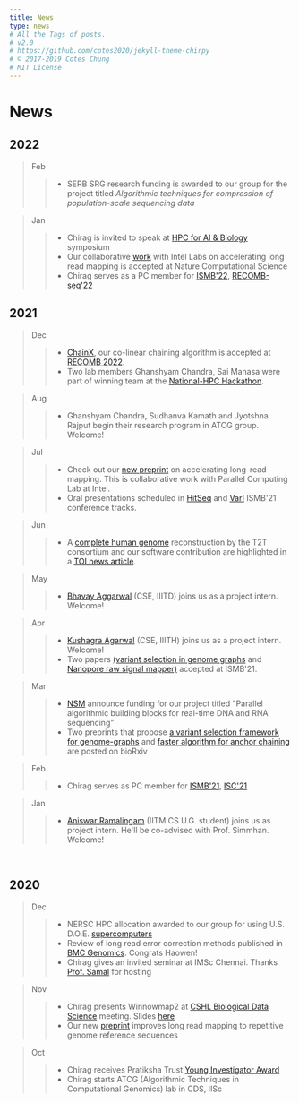 ```yaml
---
title: News
type: news
# All the Tags of posts.
# v2.0
# https://github.com/cotes2020/jekyll-theme-chirpy
# © 2017-2019 Cotes Chung
# MIT License
---
```


<head>
  <link
    href="https://fonts.googleapis.com/css?family=Montserrat"
    rel="stylesheet"
  />
  <link rel="stylesheet" href="../../assets/css/main.css" />
  <link rel="stylesheet" href="../../assets/css/project.css" />
</head>

# **News**

## **2022**

> Feb
>> - SERB SRG research funding is awarded to our group for the project titled *Algorithmic techniques for compression of population-scale sequencing data*

> Jan
>> - Chirag is invited to speak at [HPC for AI & Biology](https://ge.iitm.ac.in/events/RBCDSAI-IBSE-HPC-Symposium/) symposium
>> - Our collaborative [work](https://www.biorxiv.org/content/10.1101/2021.07.21.453294v1) with Intel Labs on accelerating long read mapping is accepted at Nature Computational Science
>> - Chirag serves as a PC member for [ISMB'22](https://www.iscb.org/ismb2022), [RECOMB-seq'22](https://docs.google.com/document/d/e/2PACX-1vQhopvVMrJoxBD83KViy0OeRL-_HkrfOVtZYEp_6Dc_IEbPl5Bjsaln7p9UB_kX998CTiGN88J4XqOA/pub)

## **2021**

> Dec
>> - [ChainX](https://doi.org/10.1101/2021.02.03.429492), our co-linear chaining algorithm is accepted at [RECOMB 2022](https://recomb2022.net/accepted-papers/).
>> - Two lab members Ghanshyam Chandra, Sai Manasa were part of winning team at the [National-HPC Hackathon](https://nationalhpc-hackathon.hackerearth.com). 

> Aug
>> - Ghanshyam Chandra, Sudhanva Kamath and Jyotshna Rajput begin their research program in ATCG group. Welcome!

> Jul
>> - Check out our [new preprint](https://www.biorxiv.org/content/10.1101/2021.07.21.453294v1) on accelerating long-read mapping. This is collaborative work with Parallel Computing Lab at Intel.
>> - Oral presentations scheduled in [HitSeq](https://www.iscb.org/cms_addon/conferences/ismbeccb2021/tracks/hitseq) and [VarI](https://www.iscb.org/cms_addon/conferences/ismbeccb2021/tracks/vari) ISMB'21 conference tracks. 

> Jun
>> - A [complete human genome](https://doi.org/10.1101/2021.05.26.445798) reconstruction by the T2T consortium and our software contribution are highlighted in a [TOI news article](https://timesofindia.indiatimes.com/india/first-truly-complete-human-genome-sequenced-india-software-plays-key-role/articleshow/83364939.cms).

> May
>> - [Bhavay Aggarwal](https://www.linkedin.com/in/bhavay-aggarwal/?originalSubdomain=in) (CSE, IIITD) joins us as a project intern. Welcome!

> Apr
  >> - [Kushagra Agarwal](https://www.linkedin.com/in/kushagragarwal2443/) (CSE, IIITH) joins us as a project intern. Welcome!
  >> - Two papers [(variant selection in genome graphs](https://doi.org/10.1101/2021.02.02.429378) and [Nanopore raw signal mapper)](https://github.com/haowenz/sigmap) accepted at ISMB'21.

> Mar
  >> - [NSM](https://nsmindia.in/) announce funding for our project titled "Parallel algorithmic building blocks for real-time DNA and RNA sequencing"
  >> - Two preprints that propose [a variant selection framework for genome-graphs](https://doi.org/10.1101/2021.02.02.429378) and [faster algorithm for anchor chaining](https://www.biorxiv.org/content/10.1101/2021.02.03.429492v1) are posted on bioRxiv 

> Feb
  >> - Chirag serves as PC member for [ISMB'21](https://www.iscb.org/ismbeccb2021), [ISC'21](https://www.isc-hpc.com/) 

> Jan
  >> - [Aniswar Ramalingam](https://www.deccanchronicle.com/nation/current-affairs/010518/top-chennai-lad-gets-21st-rank-scoring-335-out-of-360-marks-in-the-jee.html) (IITM CS U.G. student) joins us as project intern. He'll be co-advised with Prof. Simmhan. Welcome!

<br>

## **2020**
> Dec
  >> - NERSC HPC allocation awarded to our group for using U.S. D.O.E. [supercomputers](https://docs.nersc.gov/systems/cori/) <br>
  >> - Review of long read error correction methods published in [BMC Genomics](https://bmcgenomics.biomedcentral.com/articles/10.1186/s12864-020-07227-0). Congrats Haowen! <br>
  >> - Chirag gives an invited seminar at IMSc Chennai. Thanks [Prof. Samal](https://www.imsc.res.in/~asamal/welcome) for hosting <br>

> Nov
  >> - Chirag presents Winnowmap2 at [CSHL Biological Data Science](https://meetings.cshl.edu/meetings.aspx?meet=DATA&year=20) meeting. Slides [here](https://drive.google.com/file/d/1CwZ2RfgYGr2o8qXvfyXmpADf1he_xD9j/view?usp=sharing) <br>
  >> - Our new [preprint](https://doi.org/10.1101/2020.11.01.363887) improves long read mapping to repetitive genome reference sequences <br>

> Oct
  >> - Chirag receives Pratiksha Trust [Young Investigator Award](http://www.math.iisc.ac.in/InfosysYI.html) <br>
  >> - Chirag starts ATCG (Algorithmic Techniques in Computational Genomics) lab in CDS, IISc <br>
